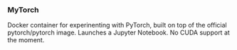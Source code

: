 ### MyTorch

Docker container for experinenting with PyTorch, built on top of the official pytorch/pytorch image. Launches a Jupyter Notebook. No CUDA support at the moment. 
